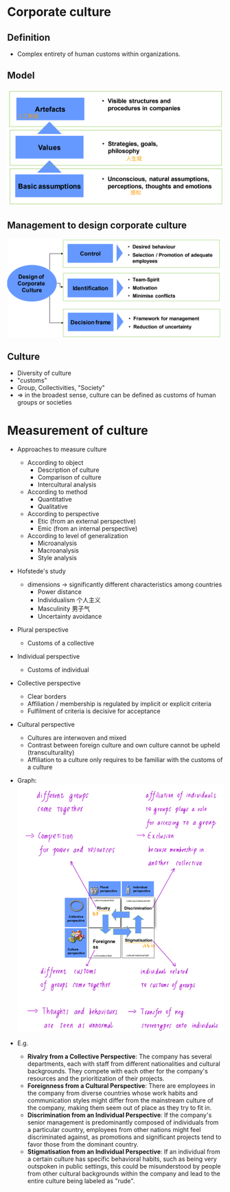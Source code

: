 # Corporate culture 
## Definition 
- Complex entirety of human customs within organizations. 

## Model 
<img src="https://github.com/ICH-BIN-HXM/images_Leadership_Business_Communication/blob/main/Scrennshot_2024-01-20_16-01-43.png?raw=" width="600" /> 

## Management to design corporate culture 
<img src="https://github.com/ICH-BIN-HXM/images_Leadership_Business_Communication/blob/main/Scrennshot_2024-01-20_16-04-36.png?raw=" width="650" /> 

## Culture 
- Diversity of culture 
- "customs" 
- Group, Collectivities, "Society" 
- $\Rightarrow$ in the broadest sense, culture can be defined as customs of human groups or societies 



# Measurement of culture 
- Approaches to measure culture 
	- According to object 
		- Description of culture 
		- Comparison of culture 
		- Intercultural analysis 
	- According to method 
		- Quantitative 
		- Qualitative 
	- According to perspective 
		- Etic (from an external perspective) 
		- Emic (from an internal perspective) 
	- According to level of generalization 
		- Microanalysis 
		- Macroanalysis 
		- Style analysis 

- Hofstede's study 
	- dimensions -> significantly different characteristics among countries 
		- Power distance 
		- Individualism 个人主义 
		- Masculinity 男子气 
		- Uncertainty avoidance 

- Plural perspective 
	- Customs of a collective 
- Individual perspective 
	- Customs of individual 
- Collective perspective 
	- Clear borders 
	- Affiliation / membership is regulated by implicit or explicit criteria 
	- Fulfilment of criteria is decisive for acceptance 
- Cultural perspective 
	- Cultures are interwoven and mixed 
	- Contrast between foreign culture and own culture cannot be upheld (transculturality) 
	- Affiliation to a culture only requires to be familiar with the customs of a culture 
- Graph: <img src="https://github.com/ICH-BIN-HXM/images_Leadership_Business_Communication/blob/main/Snipaste_2023-11-30_23-12-10.png?raw=" width="600" /> 
- E.g. 
	- **Rivalry from a Collective Perspective**: The company has several departments, each with staff from different nationalities and cultural backgrounds. They compete with each other for the company's resources and the prioritization of their projects.
	- **Foreignness from a Cultural Perspective**: There are employees in the company from diverse countries whose work habits and communication styles might differ from the mainstream culture of the company, making them seem out of place as they try to fit in.
	- **Discrimination from an Individual Perspective**: If the company's senior management is predominantly composed of individuals from a particular country, employees from other nations might feel discriminated against, as promotions and significant projects tend to favor those from the dominant country.
	- **Stigmatisation from an Individual Perspective**: If an individual from a certain culture has specific behavioral habits, such as being very outspoken in public settings, this could be misunderstood by people from other cultural backgrounds within the company and lead to the entire culture being labeled as "rude".